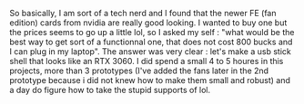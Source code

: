 
So basically, I am sort of a tech nerd and I found that the newer FE (fan edition) cards from nvidia are really good looking.
I wanted to buy one but the prices seems to go up a little lol, so I asked my self : "what would be the best way to get 
sort of a functionnal one, that does not cost 800 bucks and I can plug in my laptop". The answer was very clear : let's make a usb
stick shell that looks like an RTX 3060. I did spend a small 4 to 5 houres in this projects, more than 3 prototypes (I've added the 
fans later in the 2nd prototype because i did not knew how to make them small and robust) and a day do figure how to take the stupid 
supports of lol.
